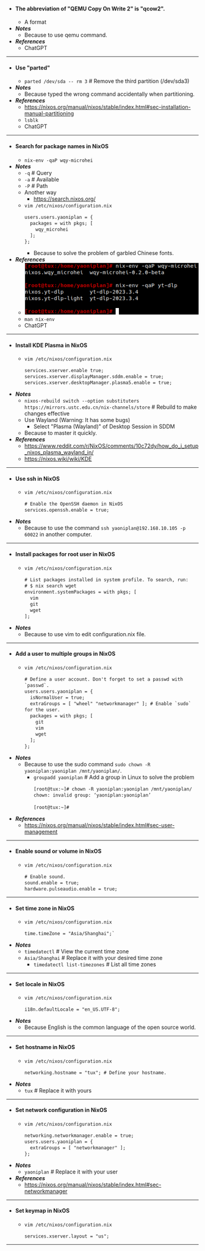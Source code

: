 - #### The abbreviation of "QEMU Copy On Write 2" is "qcow2".
    - A format
- ***Notes***
    - Because to use qemu command.
- ***References***
    - ChatGPT
- ---
- #### Use "parted"
    - `parted /dev/sda -- rm 3` # Remove the third partition (/dev/sda3)
- ***Notes***
    - Because typed the wrong command accidentally when partitioning.
- ***References***
    - https://nixos.org/manual/nixos/stable/index.html#sec-installation-manual-partitioning
    - `lsblk`
    - ChatGPT
- ---
- #### Search for package names in NixOS
    - `nix-env -qaP wqy-microhei`
- ***Notes***
    - `-q` # Query
    - `-a` # Available
    - `-P` # Path
    - Another way
        - https://search.nixos.org/
    - `vim /etc/nixos/configuration.nix`
      ```
      users.users.yaoniplan = {
        packages = with pkgs; [
          wqy_microhei
        ];
      };
      ```
        - Because to solve the problem of garbled Chinese fonts.
- ***References***
    - ![2023-05-27_22-46.png](../assets/2023-05-27_22-46.png)
    - `man nix-env`
    - ChatGPT
- ---
- #### Install KDE Plasma in NixOS
    - `vim /etc/nixos/configuration.nix`
      ```
      services.xserver.enable true;
      services.xserver.displayManager.sddm.enable = true;
      services.xserver.desktopManager.plasma5.enable = true;
      ```
- ***Notes***
    - `nixos-rebuild switch --option substituters https://mirrors.ustc.edu.cn/nix-channels/store` # Rebuild to make changes effective
    - Use Wayland (Warning: It has some bugs)
        - Select "Plasma (Wayland)" of Desktop Session in SDDM
    - Because to master it quickly.
- ***References***
    - https://www.reddit.com/r/NixOS/comments/10c72dy/how_do_i_setup_nixos_plasma_wayland_in/
    - https://nixos.wiki/wiki/KDE
- ---
- #### Use ssh in NixOS
    - `vim /etc/nixos/configuration.nix`
      ```
      # Enable the OpenSSH daemon in NixOS
      services.openssh.enable = true;
      ```
- ***Notes***
    - Because to use the command `ssh yaoniplan@192.168.10.105 -p 60022` in another computer.
- ---
- #### Install packages for root user in NixOS
    - `vim /etc/nixos/configuration.nix`
      ```
      # List packages installed in system profile. To search, run:
      # $ nix search wget
      environment.systemPackages = with pkgs; [
        vim
        git
        wget
      ];
      ```
- ***Notes***
    - Because to use vim to edit configuration.nix file.
- ---
- #### Add a user to multiple groups in NixOS
    - `vim /etc/nixos/configuration.nix`
      ```
      # Define a user account. Don't forget to set a passwd with `passwd`.
      users.users.yaoniplan = {
        isNormalUser = true;
        extraGroups = [ "wheel" "networkmanager" ]; # Enable `sudo` for the user.
        packages = with pkgs; [
          git
          vim
          wget
        ];
      };
      ```
- ***Notes***
    - Because to use the sudo command `sudo chown -R yaoniplan:yaoniplan /mnt/yaoniplan/`.
        - `groupadd yaoniplan` # Add a group in Linux to solve the problem
          ```
          [root@tux:~]# chown -R yaoniplan:yaoniplan /mnt/yaoniplan/
          chown: invalid group: ‘yaoniplan:yaoniplan’
          
          [root@tux:~]#
          ```
- ***References***
    - https://nixos.org/manual/nixos/stable/index.html#sec-user-management
- ---
- #### Enable sound or volume in NixOS
    - `vim /etc/nixos/configuration.nix`
      ```
      # Enable sound.
      sound.enable = true;
      hardware.pulseaudio.enable = true;
      ```
- ---
- #### Set time zone in NixOS
    - `vim /etc/nixos/configuration.nix`
      ```
      time.timeZone = "Asia/Shanghai";`
      ```
- ***Notes***
    - `timedatectl` # View the current time zone
    - `Asia/Shanghai` # Replace it with your desired time zone
        - `timedatectl list-timezones` # List all time zones
- ---
- #### Set locale in NixOS
    - `vim /etc/nixos/configuration.nix`
      ```
      i18n.defaultLocale = "en_US.UTF-8";
      ```
- ***Notes***
    - Because English is the common language of the open source world.
- ---
- #### Set hostname in NixOS
    - `vim /etc/nixos/configuration.nix`
      ```
      networking.hostname = "tux"; # Define your hostname.
      ```
- ***Notes***
    - `tux` # Replace it with yours
- ---
- #### Set network configuration in NixOS
    - `vim /etc/nixos/configuration.nix`
      ```
      networking.networkmanager.enable = true;
      users.users.yaoniplan = {
        extraGroups = [ "networkmanager" ];
      };
      ```
- ***Notes***
    - `yaoniplan` # Replace it with your user
- ***References***
    - https://nixos.org/manual/nixos/stable/index.html#sec-networkmanager
- ---
- #### Set keymap in NixOS
    - `vim /etc/nixos/configuration.nix`
      ```
      services.xserver.layout = "us";
      ```
- ---
